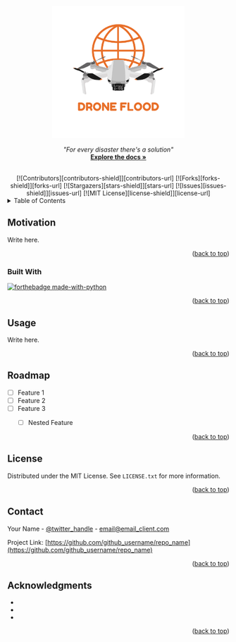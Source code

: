 
<!-- Improved compatibility of back to top link: See: https://github.com/othneildrew/Best-README-Template/pull/73 -->
<a name="readme-top"></a>
<!--
*** Thanks for checking out the Best-README-Template. If you have a suggestion
*** that would make this better, please fork the repo and create a pull request
*** or simply open an issue with the tag "enhancement".
*** Don't forget to give the project a star!
*** Thanks again! Now go create something AMAZING! :D
-->



<!-- PROJECT SHIELDS -->
<!--
*** I'm using markdown "reference style" links for readability.
*** Reference links are enclosed in brackets [ ] instead of parentheses ( ).
*** See the bottom of this document for the declaration of the reference variables
*** for contributors-url, forks-url, etc. This is an optional, concise syntax you may use.
*** https://www.markdownguide.org/basic-syntax/#reference-style-links
-->


<!-- PROJECT LOGO -->
<br />
<div align="center">
  <a href="https://github.com/AntonioLaurance/DronesFlood">
    <img src="fig/logo.png" alt="Logo" width="300" height="300">
  </a>

  <p align="center">
    <em>"For every disaster there's a solution"</em>
    <br />
    <a href="https://github.com/github_username/repo_name"><strong>Explore the docs »</strong></a>
    <br />
    <br />
  </p>
</div>

<div align="center">
[![Contributors][contributors-shield]][contributors-url]
[![Forks][forks-shield]][forks-url]
[![Stargazers][stars-shield]][stars-url]
[![Issues][issues-shield]][issues-url]
[![MIT License][license-shield]][license-url]
</div>

<!-- TABLE OF CONTENTS -->
<details>
    <summary>Table of Contents</summary>
    <ol>
        <li>
            <a href="#about-the-project">Motivation</a>
            <ul>
                <li><a href="#built-with">Built With</a></li>
            </ul>
        </li>
        <li><a href="#usage">Usage</a></li>
        <li><a href="#roadmap">Roadmap</a></li>
        <li><a href="#license">License</a></li>
        <li><a href="#contact">Contact</a></li>
        <li><a href="#acknowledgments">Acknowledgments</a></li>
    </ol>
</details>


<!-- PROJECT'S MOTIVATION -->
## Motivation

Write here.

<p align="right">(<a href="#readme-top">back to top</a>)</p>


### Built With

[![forthebadge made-with-python](http://ForTheBadge.com/images/badges/made-with-python.svg)](https://www.python.org/)

<p align="right">(<a href="#readme-top">back to top</a>)</p>


<!-- USAGE EXAMPLES -->
## Usage

Write here.

<p align="right">(<a href="#readme-top">back to top</a>)</p>

<!-- ROADMAP -->
## Roadmap

- [ ] Feature 1
- [ ] Feature 2
- [ ] Feature 3
    - [ ] Nested Feature


<p align="right">(<a href="#readme-top">back to top</a>)</p>


<!-- LICENSE -->
## License

Distributed under the MIT License. See `LICENSE.txt` for more information.

<p align="right">(<a href="#readme-top">back to top</a>)</p>


<!-- CONTACT -->
## Contact

Your Name - [@twitter_handle](https://twitter.com/twitter_handle) - email@email_client.com

Project Link: [https://github.com/github_username/repo_name](https://github.com/github_username/repo_name)

<p align="right">(<a href="#readme-top">back to top</a>)</p>


<!-- ACKNOWLEDGMENTS -->
## Acknowledgments

* []()
* []()
* []()

<p align="right">(<a href="#readme-top">back to top</a>)</p>



<!-- MARKDOWN LINKS & IMAGES -->
<!-- https://www.markdownguide.org/basic-syntax/#reference-style-links -->
[contributors-shield]: https://img.shields.io/github/contributors/AntonioLaurance/DronesFlood.svg?style=for-the-badge
[contributors-url]: https://github.com/AntonioLaurance/DronesFlood/graphs/contributors
[forks-shield]: https://img.shields.io/github/forks/AntonioLaurance/DronesFlood.svg?style=for-the-badge
[forks-url]: https://github.com/AntonioLaurance/DronesFlood/network/members
[stars-shield]: https://img.shields.io/github/stars/AntonioLaurance/DronesFlood.svg?style=for-the-badge
[stars-url]: https://github.com/AntonioLaurance/DronesFlood/stargazers
[issues-shield]: https://img.shields.io/github/issues/AntonioLaurance/DronesFlood.svg?style=for-the-badge
[issues-url]: https://github.com/AntonioLaurance/DronesFlood/issues
[license-shield]: https://img.shields.io/github/license/AntonioLaurance/DronesFlood.svg?style=for-the-badge
[license-url]: https://github.com/AntonioLaurance/DronesFlood/blob/master/LICENSE.txt
